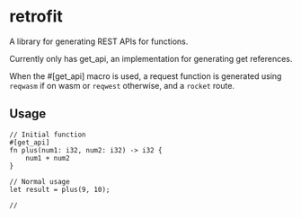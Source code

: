 # retrofit
A library for generating REST APIs for functions.

Currently only has get_api, an implementation for generating get references.

When the #[get_api] macro is used, a request function is generated using `reqwasm` if on wasm or `reqwest` otherwise, and a `rocket` route. 

## Usage
```
// Initial function
#[get_api]
fn plus(num1: i32, num2: i32) -> i32 {
    num1 + num2
}

// Normal usage
let result = plus(9, 10);

// 
```
